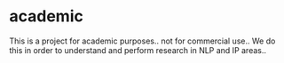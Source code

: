 # academic
This is a project for academic purposes.. not for commercial use..
We do this in order to understand and perform research in NLP and IP areas..
